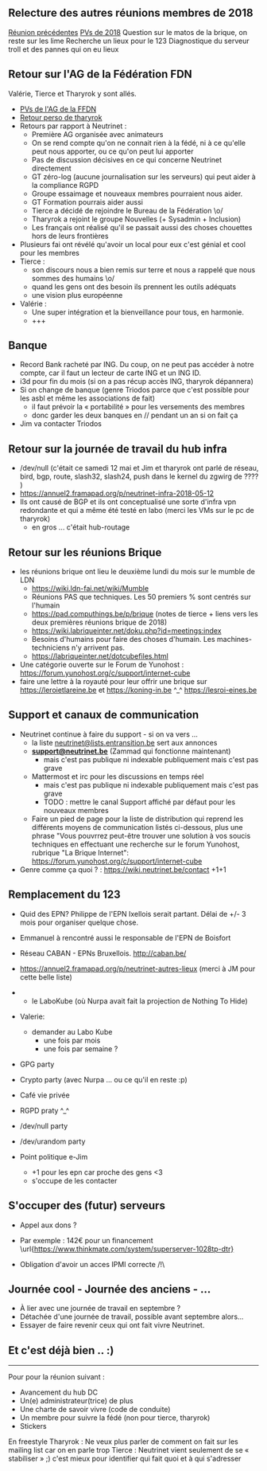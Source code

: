 <!-- TITLE: 03/20 (Membres) -->
<!-- SUBTITLE: Réunion des membres -->

## Relecture des autres réunions membres de 2018

[Réunion précédentes](https://wiki.neutrinet.be/pvs/2018/03-20-membres)
[PVs de 2018](https://wiki.neutrinet.be/pvs/2018/01-18)
Question sur le matos de la brique, on reste sur les lime
Recherche un lieux pour le 123
Diagnostique du serveur troll et des pannes qui on eu lieux

## Retour sur l'AG de la Fédération FDN

Valérie, Tierce et Tharyrok y sont allés. 

   * [PVs de l'AG de la FFDN](https://www.ffdn.org/wiki/doku.php?id=evenements:ag2018)
   * [Retour perso de tharyrok](https://mstdn.tharyrok.eu/@tharyrok/100008026979395040)
   * Retours par rapport à Neutrinet :
       * Première AG organisée avec animateurs
       * On se rend compte qu'on ne connait rien à la fédé, ni à ce qu'elle peut nous apporter, ou ce qu'on peut lui apporter
       * Pas de discussion décisives en ce qui concerne Neutrinet directement
       * GT zéro-log (aucune journalisation sur les serveurs) qui peut aider à la compliance RGPD
       * Groupe essaimage et nouveaux membres pourraient nous aider.
       * GT Formation pourrais aider aussi
       * Tierce a décidé de rejoindre le Bureau de la Fédération \o/ 
       * Tharyrok a rejoint le groupe Nouvelles (+ Sysadmin + Inclusion)
       * Les français ont réalisé qu'il se passait aussi des choses chouettes hors de leurs frontières 
   * Plusieurs fai ont révélé qu'avoir un local pour eux c'est génial et cool pour les membres
   * Tierce : 
       * son discours nous a bien remis sur terre et nous a rappelé que nous sommes des humains \o/
       * quand les gens ont des besoin ils prennent les outils adéquats
       * une vision plus européenne
   * Valérie :
       * Une super intégration et la bienveillance pour tous, en harmonie.
       * +++

## Banque

   * Record Bank racheté par ING.  Du coup, on ne peut pas accéder à notre compte, car il faut un lecteur de carte ING et un ING ID.
   * i3d pour fin du mois (si on a pas récup accès ING, tharyrok dépannera) 
   * Si on change de banque (genre Triodos parce que c'est possible pour les asbl et même les associations de fait)
       * il faut  prévoir la « portabilité » pour les versements des membres 
       * donc garder les deux banques en // pendant un an si on fait ça
   * Jim va contacter Triodos
 
## Retour sur la journée de travail du hub infra

   * /dev/null (c'était ce samedi 12 mai et Jim et tharyrok ont parlé de réseau, bird, bgp, route, slash32, slash24, push dans le kernel du zgwirg de ???? )
   * https://annuel2.framapad.org/p/neutrinet-infra-2018-05-12
   * Ils ont causé de BGP et ils ont conceptualisé une sorte d'infra vpn redondante et qui a même été testé en labo (merci les VMs sur le pc de tharyrok)
       * en gros ... c'était hub-routage

## Retour sur les réunions Brique

   * les réunions brique ont lieu le deuxième lundi du mois sur le mumble de LDN
       * https://wiki.ldn-fai.net/wiki/Mumble
       * Réunions PAS que techniques. Les 50 premiers % sont centrés sur l'humain
       * https://pad.computhings.be/p/brique (notes de tierce + liens vers les deux premières réunions brique de 2018)
       * https://wiki.labriqueinter.net/doku.php?id=meetings:index
       * Besoins d'humains pour faire des choses d'humain. Les machines-techniciens n'y arrivent pas.
       * https://labriqueinter.net/dotcubefiles.html
   * Une catégorie ouverte sur le Forum de Yunohost : https://forum.yunohost.org/c/support/internet-cube
   * faire une lettre à la royauté pour leur offrir une brique sur https://leroietlareine.be et https://koning-in.be ^_^ https://lesroi-eines.be
 
## Support et canaux de communication

   * Neutrinet continue à faire du support - si on va vers ...
       * la liste neutrinet@lists.entransition.be sert aux annonces
       * **support@neutrinet.be** (Zammad qui fonctionne maintenant)
           * mais c'est pas publique ni indexable publiquement mais c'est pas grave
       * Mattermost et irc pour les discussions en temps réel
           * mais c'est pas publique ni indexable publiquement mais c'est pas grave
           * TODO : mettre le canal Support affiché par défaut pour les nouveaux membres
       * Faire un pied de page pour la liste de distribution qui reprend les différents moyens de communication listés ci-dessous, plus une phrase "Vous pouvrrez peut-être trouver une solution à vos soucis techniques en effectuant une recherche sur le forum Yunohost, rubrique "La Brique Internet": https://forum.yunohost.org/c/support/internet-cube
   * Genre comme ça quoi ? : https://wiki.neutrinet.be/contact +1+1
  
## Remplacement du 123

   * Quid des EPN? Philippe de l'EPN Ixellois serait partant. Délai de +/- 3 mois pour organiser quelque chose.
   * Emmanuel à rencontré aussi le responsable de l'EPN de Boisfort
   * Réseau CABAN - EPNs Bruxellois.  http://caban.be/
   * https://annuel2.framapad.org/p/neutrinet-autres-lieux (merci à JM pour cette belle liste)
   * + le LaboKube (où Nurpa avait fait la projection de Nothing To Hide)

   * Valerie:
       * demander au Labo Kube
           * une fois par mois
           * une fois par semaine ?
   * GPG party
   * Crypto party (avec Nurpa ... ou ce qu'il en reste :p)
   * Café vie privée
   * RGPD praty ^_^
   * /dev/null party
   * /dev/urandom party

   * Point politique e-Jim 
       * +1 pour les epn car proche des gens <3
       * s'occupe de les contacter
 
## S'occuper des (futur) serveurs

   * Appel aux dons ?
   * Par exemple : 142€ pour un financement \url{https://www.thinkmate.com/system/superserver-1028tp-dtr}

   * Obligation d'avoir un acces IPMI correcte /!\

## Journée cool - Journée des anciens - ...

- À lier avec une journée de travail en septembre ?
- Détachée d'une journée de travail, possible avant septembre alors…
- Essayer de faire revenir ceux qui ont fait vivre Neutrinet.

## Et c'est déjà bien .. :)

---

Pour pour la réunion suivant :

   * Avancement du hub DC
   * Un(e) administrateur(trice) de plus
   * Une charte de savoir vivre (code de conduite)
   * Un membre pour suivre la fédé (non pour tierce, tharyrok)
   * Stickers

En freestyle
Tharyrok : 
    Ne veux plus parler de comment on fait sur les mailing list car on en parle trop
Tierce : 
    Neutrinet vient seulement de se « stabiliser » ;) c'est mieux pour identifier qui fait quoi et à qui s'adresser



